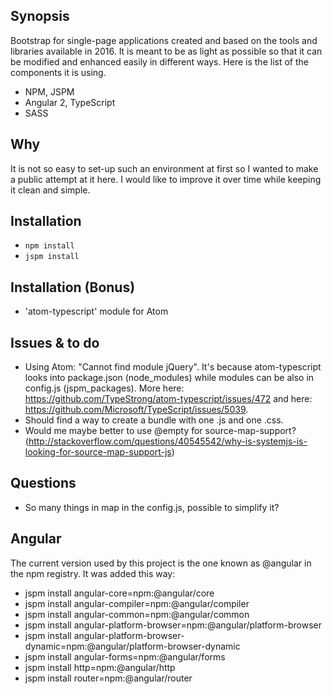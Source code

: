 ## Synopsis

Bootstrap for single-page applications created and based on the tools and libraries available in 2016. It is meant to be as light as possible so that it can be modified and enhanced easily in different ways. Here is the list of the components it is using.

* NPM, JSPM
* Angular 2, TypeScript
* SASS

## Why

It is not so easy to set-up such an environment at first so I wanted to make a public attempt at it here. I would like to improve it over time while keeping it clean and simple.

## Installation

* `npm install`
* `jspm install`

## Installation (Bonus)

* 'atom-typescript' module for Atom

## Issues & to do

* Using Atom: "Cannot find module jQuery". It's because atom-typescript looks into package.json (node_modules) while modules can be also in config.js (jspm_packages). More here: https://github.com/TypeStrong/atom-typescript/issues/472 and here: https://github.com/Microsoft/TypeScript/issues/5039.
* Should find a way to create a bundle with one .js and one .css.
* Would me maybe better to use @empty for source-map-support? (http://stackoverflow.com/questions/40545542/why-is-systemjs-is-looking-for-source-map-support-js)

## Questions

* So many things in map in the config.js, possible to simplify it?

## Angular

The current version used by this project is the one known as @angular in the npm registry. It was added this way:

* jspm install angular-core=npm:@angular/core
* jspm install angular-compiler=npm:@angular/compiler
* jspm install angular-common=npm:@angular/common
* jspm install angular-platform-browser=npm:@angular/platform-browser
* jspm install angular-platform-browser-dynamic=npm:@angular/platform-browser-dynamic
* jspm install angular-forms=npm:@angular/forms
* jspm install http=npm:@angular/http
* jspm install router=npm:@angular/router
